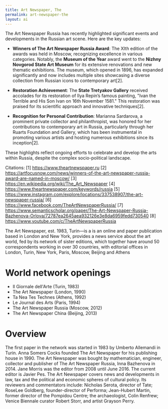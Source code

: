 ```yaml
---
title: Art Newspaper, The
permalink: art-newspaper-the
layout: ai
---
```

The Art Newspaper Russia has recently highlighted significant events and developments in the Russian art scene. Here are the key updates:

- **Winners of The Art Newspaper Russia Award**: The XIth edition of the awards was held in Moscow, recognizing excellence in various categories. Notably, the **Museum of the Year** award went to the **Nizhny Novgorod State Art Museum** for its extensive renovations and new thematic exhibitions. The museum, which opened in 1896, has expanded significantly and now includes multiple sites showcasing a diverse collection from Russian icons to contemporary art[2].

- **Restoration Achievement**: The **State Tretyakov Gallery** received accolades for its restoration of Ilya Repin’s famous painting, "Ivan the Terrible and His Son Ivan on 16th November 1581." This restoration was praised for its scientific approach and innovative techniques[2].

- **Recognition for Personal Contribution**: Marianna Sardarova, a prominent private collector and philanthropist, was honored for her contributions to contemporary art in Russia, particularly through her Ruarts Foundation and Gallery, which has been instrumental in promoting various artists and hosting numerous exhibitions since its inception[2].

These highlights reflect ongoing efforts to celebrate and develop the arts within Russia, despite the complex socio-political landscape.

Citations:
[1] https://www.theartnewspaper.ru
[2] https://artfocusnow.com/news/winners-of-the-art-newspaper-russia-award-are-named-in-moscow/
[3] https://en.wikipedia.org/wiki/The_Art_Newspaper
[4] https://www.theartnewspaper.com/keywords/russia
[5] https://www.instagram.com/explore/locations/337538907/the-art-newspaper-russia/
[6] https://www.facebook.com/TheArtNewspaperRussia/
[7] https://www.semanticscholar.org/paper/The-Art-Newspaper-Russia-Bazhenova-Orlova/72787ea2645aea932126e3e8da6959fedd730540
[8] https://www.youtube.com/c/TheArtNewspaperRussia

The Art Newspaper, est. 1983, Turin—is a is an online and paper publication based in London and New York, provides a news service about the art world, fed by its network of sister editions, which together have around 50 correspondents working in over 30 countries, with editorial offices in London, Turin, New York, Paris, Moscow, Beijing and Athens

# World network openings

+ Il Giornale dell'Arte (Turin, 1983)
+ The Art Newspaper (London, 1990)
+ Ta Nea Tes Technes (Athens, 1992)
+ Le Journal des Arts (Paris, 1994)
+ The Art Newspaper Russia (Moscow, 2012)
+ The Art Newspaper China (Beijing, 2013)


# Overview

The first paper in the network was started in 1983 by Umberto Allemandi in Turin. Anna Somers Cocks founded The Art Newspaper for his publishing house in 1990. The Art Newspaper was bought by mathematician, engineer, collector and publisher of The Art Newspaper Russia, Inna Bazhenova in 2014. Jane Morris was the editor from 2008 until June 2016. The current editor is Javier Pes. The Art Newspaper covers news and developments in law, tax and the political and economic spheres of cultural policy. Its reviewers and commentators include: Nicholas Serota, director of Tate; RoseLee Goldberg, founder-director of Performa; Jean-Hubert Martin, former director of the Pompidou Centre; the archaeologist, Colin Renfrew; Venice Biennale curator Robert Storr, and artist Grayson Perry.
